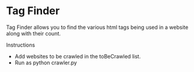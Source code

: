 # Tag Finder
Tag Finder allows you to find the various html tags being used in a website along with their count.

Instructions
* Add websites to be crawled in the toBeCrawled list.
* Run as python crawler.py